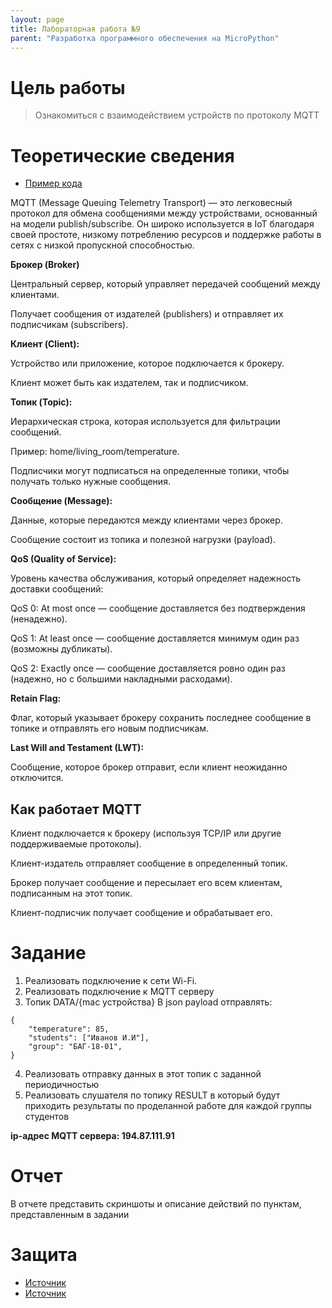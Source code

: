 ```yaml
---
layout: page
title: Лабораторная работа №9
parent: "Разработка программного обеспечения на MicroPython"
---
```



# Цель работы
> Ознакомиться с взаимодействием устройств по протоколу MQTT

# Теоретические сведения
* [Пример кода]({{site.baseurl}}/micropython/labs/lab_9/example/)

MQTT (Message Queuing Telemetry Transport) — это легковесный протокол для обмена сообщениями между устройствами, основанный на модели publish/subscribe. Он широко используется в IoT благодаря своей простоте, низкому потреблению ресурсов и поддержке работы в сетях с низкой пропускной способностью.

**Брокер (Broker)**

Центральный сервер, который управляет передачей сообщений между клиентами.

Получает сообщения от издателей (publishers) и отправляет их подписчикам (subscribers).

**Клиент (Client):**

Устройство или приложение, которое подключается к брокеру.

Клиент может быть как издателем, так и подписчиком.

**Топик (Topic):**

Иерархическая строка, которая используется для фильтрации сообщений.

Пример: home/living_room/temperature.

Подписчики могут подписаться на определенные топики, чтобы получать только нужные сообщения.

**Сообщение (Message):**

Данные, которые передаются между клиентами через брокер.

Сообщение состоит из топика и полезной нагрузки (payload).

**QoS (Quality of Service):**

Уровень качества обслуживания, который определяет надежность доставки сообщений:

QoS 0: At most once — сообщение доставляется без подтверждения (ненадежно).

QoS 1: At least once — сообщение доставляется минимум один раз (возможны дубликаты).

QoS 2: Exactly once — сообщение доставляется ровно один раз (надежно, но с большими накладными расходами).

**Retain Flag:**

Флаг, который указывает брокеру сохранить последнее сообщение в топике и отправлять его новым подписчикам.

**Last Will and Testament (LWT):**

Сообщение, которое брокер отправит, если клиент неожиданно отключится.

## Как работает MQTT
Клиент подключается к брокеру (используя TCP/IP или другие поддерживаемые протоколы).

Клиент-издатель отправляет сообщение в определенный топик.

Брокер получает сообщение и пересылает его всем клиентам, подписанным на этот топик.

Клиент-подписчик получает сообщение и обрабатывает его.

# Задание
1. Реализовать подключение к сети Wi-Fi.
2. Реализовать подключение к MQTT серверу
3. Топик DATA/{mac устройства}
В json payload отправлять:

```
{
    "temperature": 85,
    "students": ["Иванов И.И"],
    "group": "БАГ-18-01",
}
```
4. Реализовать отправку данных в этот топик с заданной периодичностью
5. Реализовать слушателя по топику RESULT в который будут приходить результаты по проделанной работе для каждой группы студентов

**ip-адрес MQTT сервера: 194.87.111.91**

# Отчет
В отчете представить скриншоты и описание действий по пунктам, представленным в задании

# Защита
* [Источник](https://habr.com/ru/articles/463669/)
* [Источник](https://cloud.vk.com/blog/protokol-peredachi-dannyh-mqtt/)